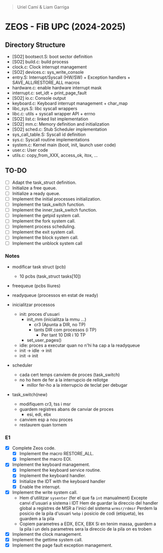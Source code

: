 > Uriel Camí & Liam Garriga

# ZEOS - FiB UPC (2024-2025)

## Directory Structure

- [SO2] bootsect.S: boot sector definition
- [SO2] build.c: build process
- clock.c: Clock interrupt management
- [SO2] devices.c: sys_write_console
- entry.S: Interrupt/Syscall (HW/SW) + Exception handlers + SAVE_ALL/RESTORE_ALL macros
- hardware.c: enable hardware interrupt mask
- interrupt.c: set_idt + print_page_fault
- [SO2] io.c: Console output
- keyboard.c: Keyboard interrupt management + char_map
- libc_sys.S: libc syscall wrappers
- libc.c: utils + syscall wrapper API + errno
- [SO2] list.c: linked list implementation
- [SO2] mm.c: Memory definition and initialization
- [SO2] sched.c: Stub Scheduler implementation
- sys_call_table.S: Syscall id definition
- sys.c: Syscall routine implementations
- system.c: Kernel main (boot, init, launch user code)
- user.c: User code
- utils.c: copy_from_XXX, access_ok, itox, ...

## TO-DO

- [ ] Adapt the task_struct definition.
- [ ] Initialize a free queue.
- [ ] Initialize a ready queue.
- [ ] Implement the initial processes initialization.
- [ ] Implement the task_switch function.
- [ ] Implement the inner_task_switch function.
- [ ] Implement the getpid system call.
- [ ] Implement the fork system call.
- [ ] Implement process scheduling.
- [ ] Implement the exit system call.
- [ ] Implement the block system call.
- [ ] Implement the unblock system call

### Notes
- modificar task struct (pcb)
	- 10 pcbs (task_struct tasks[10])
- freequeue (pcbs lliures)
- readyqueue (processos en estat de ready)
- inicialitzar processos
	- init: proces d'usuari 
		- init_mm (inicialitza la mmu ...)
			- cr3 (Apunta a DIR, no TP)
			- tants DIR com processos (i TP)
				- Per tant 10 DIR i 10 TP
		- set_user_pages()
	- idle: proces a executar quan no n'hi ha cap a la readyqueue
	- init -> idle -> init
	- init -> init

- scheduler
	- cada cert temps canviem de proces (task_switch)
	- no ho hem de fer a la interrupcio de rellotge
		- millor fer-ho a la interrupcio de teclat per debugar
- task_switch(new)
  - modifiquem cr3, tss i msr
  - guardem registres abans de canviar de proces
    - esi, edi, ebx
  - canviem esp a nou proces
  - restaurem quan tornem

### E1
- [x] Complete Zeos code.
    - [x] Implement the macro RESTORE_ALL.
    - [x] Implement the macro EOI.
- [x] Implement the keyboard management.
    - [x] Implement the keyboard service routine.
    - [x] Implement the keyboard handler.
    - [x] Initialize the IDT with the keyboard handler
    - [x] Enable the interrupt.
- [x] Implement the write system call.
    - Hem d'utilitzar `sysenter` (fer el que fa `int` manualment)
      Excepte canvi d'usuari a sistema i IDT
      Hem de guardar la direccio del handler global a registres de MSR a l'inici del sistema `wrmsr/rdmsr`
      Perdem la posicio de la pila d'usuari `%ebp` i posicio de codi (etiqueta), les guardem a la pila
    - Copiem parametres a EDX, ECX, EBX
      Si en tenim massa, guardem a la pila i un dels parametres sera la direccio de la pila on es troben
- [x] Implement the clock management.
- [x] Implement the gettime system call.
- [x] Implement the page fault exception management.
